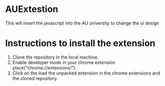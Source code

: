 # AUExtestion
This will insert the javascript into the AU university to change the ui design 

# Instructions to install the extension
1. Clone the repository in the local machine.
2. Enable developer mode in your chrome extension place("chrome://extensions/").
3. Click on the load the unpacked extension in the chrome extensions and the cloned repository.
